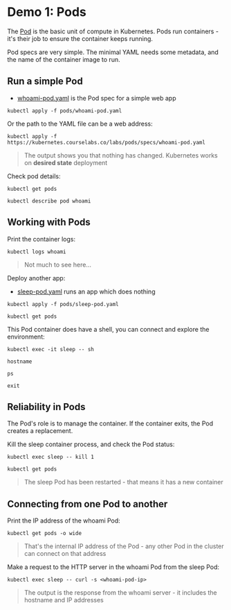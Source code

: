 # Demo 1: Pods

The [Pod](https://kubernetes.io/docs/reference/generated/kubernetes-api/v1.20/#pod-v1-core) is the basic unit of compute in Kubernetes. Pods run containers - it's their job to ensure the container keeps running.

Pod specs are very simple. The minimal YAML needs some metadata, and the name of the container image to run.

## Run a simple Pod

- [whoami-pod.yaml](pods/whoami-pod.yaml) is the Pod spec for a simple web app

```
kubectl apply -f pods/whoami-pod.yaml
```

Or the path to the YAML file can be a web address:

```
kubectl apply -f https://kubernetes.courselabs.co/labs/pods/specs/whoami-pod.yaml
```

> The output shows you that nothing has changed. Kubernetes works on **desired state** deployment

Check pod details:

```
kubectl get pods

kubectl describe pod whoami
```

## Working with Pods

Print the container logs:

```
kubectl logs whoami
```

> Not much to see here...

Deploy another app:

- [sleep-pod.yaml](pods/sleep-pod.yaml) runs an app which does nothing

```
kubectl apply -f pods/sleep-pod.yaml

kubectl get pods
```

This Pod container does have a shell, you can connect and explore the environment:

```
kubectl exec -it sleep -- sh

hostname

ps

exit
```

## Reliability in Pods

The Pod's role is to manage the container. If the container exits, the Pod creates a replacement.

Kill the sleep container process, and check the Pod status:

```
kubectl exec sleep -- kill 1

kubectl get pods
```

> The sleep Pod has been restarted - that means it has a new container

## Connecting from one Pod to another

Print the IP address of the whoami Pod:

```
kubectl get pods -o wide
```

> That's the internal IP address of the Pod - any other Pod in the cluster can connect on that address

Make a request to the HTTP server in the whoami Pod from the sleep Pod:

```
kubectl exec sleep -- curl -s <whoami-pod-ip>
```

> The output is the response from the whoami server - it includes the  hostname and IP addresses
